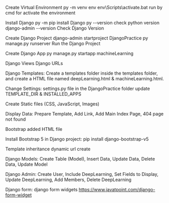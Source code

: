 Create Virtual Environment
py -m venv env
env\Scripts\activate.bat run by cmd for activate the environment

Install Django
py -m pip install Django
py --version check python version
django-admin --version Check Django Version

Create Django Project
django-admin startproject DjangoPractice
py manage.py runserver Run the Django Project

Create Django App
py manage.py startapp machineLearning

Django Views
Django URLs

Django Templates:
Create a templates folder inside the templates folder, and create a HTML file named deepLearning.html & machineLearning.html.

Change Settings:
settings.py file in the DjangoPractice folder update TEMPLATE_DIR & INSTALLED_APPS

Create Static files (CSS, JavaScript, Images)

Display Data: Prepare Template, Add Link, Add Main Index Page, 404 page not found

Bootstrap added HTML file

Install Bootstrap 5 in Django project: pip install django-bootstrap-v5

Template inheritance dynamic url create

Django Models: Create Table (Model), Insert Data, Update Data, Delete Data, Update Model

Django Admin: Create User, Include DeepLearning, Set Fields to Display, Update DeepLearning, Add Members, Delete DeepLearning

Django form: django form widgets https://www.javatpoint.com/django-form-widget
